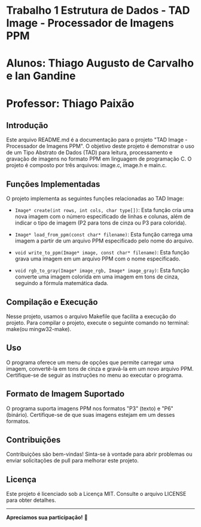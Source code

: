 # Trabalho 1 Estrutura de Dados - TAD Image - Processador de Imagens PPM
# Alunos: Thiago Augusto de Carvalho e Ian Gandine
# Professor: Thiago Paixão

## Introdução

Este arquivo README.md é a documentação para o projeto "TAD Image - Processador de Imagens PPM". O objetivo deste projeto é demonstrar o uso de um Tipo Abstrato de Dados (TAD) para leitura, processamento e gravação de imagens no formato PPM em linguagem de programação C. O projeto é composto por três arquivos: image.c, image.h e main.c.

## Funções Implementadas

O projeto implementa as seguintes funções relacionadas ao TAD Image:

- `Image* create(int rows, int cols, char type[])`: Esta função cria uma nova imagem com o número especificado de linhas e colunas, além de indicar o tipo de imagem (P2 para tons de cinza ou P3 para colorida).

- `Image* load_from_ppm(const char* filename)`: Esta função carrega uma imagem a partir de um arquivo PPM especificado pelo nome do arquivo.

- `void write_to_ppm(Image* image, const char* filename)`: Esta função grava uma imagem em um arquivo PPM com o nome especificado.

- `void rgb_to_gray(Image* image_rgb, Image* image_gray)`: Esta função converte uma imagem colorida em uma imagem em tons de cinza, seguindo a fórmula matemática dada.

## Compilação e Execução
Nesse projeto, usamos o arquivo Makefile que facilita a execução do projeto.
Para compilar o projeto, execute o seguinte comando no terminal: make(ou mingw32-make).




## Uso

O programa oferece um menu de opções que permite carregar uma imagem, convertê-la em tons de cinza e gravá-la em um novo arquivo PPM. Certifique-se de seguir as instruções no menu ao executar o programa.

## Formato de Imagem Suportado

O programa suporta imagens PPM nos formatos "P3" (texto) e "P6" (binário). Certifique-se de que suas imagens estejam em um desses formatos.

## Contribuições

Contribuições são bem-vindas! Sinta-se à vontade para abrir problemas ou enviar solicitações de pull para melhorar este projeto.

## Licença

Este projeto é licenciado sob a Licença MIT. Consulte o arquivo LICENSE para obter detalhes.

---

**Apreciamos sua participação!** 📸

